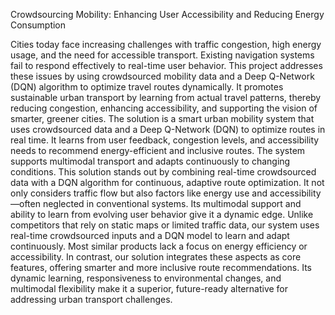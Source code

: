 Crowdsourcing Mobility: Enhancing User Accessibility and Reducing Energy Consumption

Cities today face increasing challenges with traffic congestion, high energy usage, and the need for accessible transport. Existing navigation systems fail to respond effectively to real-time user behavior. This project addresses these issues by using crowdsourced mobility data and a Deep Q-Network (DQN) algorithm to optimize travel routes dynamically. It promotes sustainable urban transport by learning from actual travel patterns, thereby reducing congestion, enhancing accessibility, and supporting the vision of smarter, greener cities. The solution is a smart urban mobility system that uses crowdsourced data and a Deep Q-Network (DQN) to optimize routes in real time. It learns from user feedback, congestion levels, and accessibility needs to recommend energy-efficient and inclusive routes. The system supports multimodal transport and adapts continuously to changing conditions. This solution stands out by combining real-time crowdsourced data with a DQN algorithm for continuous, adaptive route optimization. It not only considers traffic flow but also factors like energy use and accessibility—often neglected in conventional systems. Its multimodal support and ability to learn from evolving user behavior give it a dynamic edge. Unlike competitors that rely on static maps or limited traffic data, our system uses real-time crowdsourced inputs and a DQN model to learn and adapt continuously. Most similar products lack a focus on energy efficiency or accessibility. In contrast, our solution integrates these aspects as core features, offering smarter and more inclusive route recommendations. Its dynamic learning, responsiveness to environmental changes, and multimodal flexibility make it a superior, future-ready alternative for addressing urban transport challenges.

